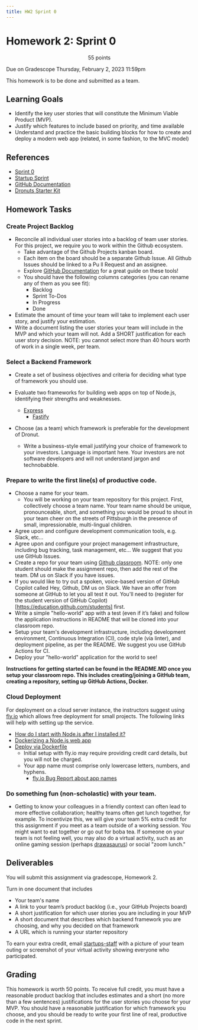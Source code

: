 ```yaml
---
title: HW2 Sprint 0
---
```


# Homework 2: Sprint 0


<p style="text-align: center;">
55 points<br/>  

Due on Gradescope Thursday, February 2, 2023 11:59pm<br/>

This homework is to be done and submitted as a team.<br/>
</p>

## Learning Goals

- Identify the key user stories that will constitute the Minimum Viable Product (MVP).
- Justify which features to include based on priority, and time available
- Understand and practice the basic building blocks for how to create and deploy a modern web app (related, in some fashion, to the MVC model)

## References

 - [Sprint 0](https://www.smallfootprint.com/insights/how-to-use-sprint-zero-to-prepare-an-agile-software-development-project)
 - [Startup Sprint](https://scrumdictionary.com/term/startup-sprint/)
 - [GitHub Documentation](https://docs.github.com/)
 - [Dronuts Starter Kit](https://github.com/CMU-17-356/dronut-starter)

## Homework Tasks

### Create Project Backlog

- Reconcile all individual user stories into a backlog of team user stories. For this project, we require you to work within the Github ecosystem.
    - Take advantage of the Github Projects kanban board.
    - Each item on the board should be a separate Github Issue. All Github Issues should be linked to a Pu
    ll Request and an assignee.
    - Explore [GitHub Documentation](https://docs.github.com/) for a great guide on these tools! 
    - You should have the following columns categories (you can rename any of them as you see fit):
        - Backlog
        - Sprint To-Dos
        - In Progress
        - Done
- Estimate the amount of time your team will take to implement each user story, and justify your estimation.
- Write a document listing the user stories your team will include in the MVP and which your team will not. Add a SHORT justification for each user story decision. NOTE: you cannot select more than 40 hours worth of work in a single week, per team.

### Select a Backend Framework

- Create a set of business objectives and criteria for deciding what type of framework you should use.
- Evaluate two frameworks for building web apps on top of Node.js, identifying their strengths and weaknesses.

    - [Express](https://expressjs.com)
	  - [Fastify](https://www.fastify.io)

-	Choose (as a team) which framework is preferable for the development of Dronut. 
    - Write a business-style email justifying your choice of framework to your investors. Language is important here. Your investors are not software developers and will not understand jargon and technobabble.

### Prepare to write the first line(s) of productive code.

- Choose a name for your team. 
    - You will be working on your team repository for this project. First, collectively choose a team name. Your team name should be unique, pronounceable, short, and something you would be proud to shout in your team cheer on the streets of Pittsburgh in the presence of small, impressionable, multi-lingual children.
- Agree upon and configure development communication tools, e.g. Slack, etc...
- Agree upon and configure your project management infrastructure, including bug tracking, task management, etc... We suggest that you use GitHub Issues. 
-	Create a repo for your team using [Github classroom](https://classroom.github.com/a/gHfJdaqu). NOTE: only one student should make the assignment repo, then add the rest of the team. DM us on Slack if you have issues.
- If you would like to try out a spoken, voice-based version of GitHub Copilot called Hey, Github, DM us on Slack. We have an offer from someone at GitHub to let you all test it out. You'll need to (register for the student version of GitHub Copilot)[https://education.github.com/students] first.
- Write a simple "hello-world" app with a test (even if it’s fake) and follow the application instructions in README that will be cloned into your classroom repo. 
- Setup your team's development infrastructure, including development environment, Continuous Integration (CI), code style (via linter), and deployment pipeline, as per the README. We suggest you use GitHub Actions for CI. 
- Deploy your "hello-world" application for the world to see!

**Instructions for getting started can be found in the README.MD once you setup your classroom repo. This includes creating/joining a GitHub team, creating a repository, setting up GitHub Actions, Docker.**

### Cloud Deployment

For deployment on a cloud server instance, the instructors suggest using [fly.io](fly.io) which allows free deployment for small projects. The following links will help with setting up the service.

- [How do I start with Node.js after I installed it?](https://nodejs.org/en/docs/guides/getting-started-guide/)
- [Dockerizing a Node.js web app](https://nodejs.org/en/docs/guides/nodejs-docker-webapp/)
- [Deploy via Dockerfile](https://fly.io/docs/languages-and-frameworks/dockerfile/) 
    - Initial setup with fly.io may require providing credit card details, but you will not be charged.
    - Your app name must comprise only lowercase letters, numbers, and hyphens.
        - [fly.io Bug Report about app names](https://community.fly.io/t/cannot-choose-region-on-launch/4949)


### Do something fun (non-scholastic) with your team.

- Getting to know your colleagues in a friendly context can often lead to more effective collaboration; healthy teams often get lunch together, for example. To incentivize this, we will give your team 5% extra credit for this assignment if you meet as a team outside of a working session. You might want to eat together or go out for boba tea. If someone on your team is not feeling well, you may also do a virtual activity, such as an online gaming session (perhaps [drawasaurus](https://www.drawasaurus.org)) or social "zoom lunch." 

## Deliverables

You will submit this assignment via gradescope, Homework 2.

Turn in one document that includes

- Your team's name
- A link to your team’s product backlog (i.e., your GitHub Projects board)
- A short justification for which user stories you are including in your MVP
- A short document that describes which backend framework you are choosing, and why you decided on that framework
- A URL which is running your starter repository

To earn your extra credit, email [startups-staff](mailto:startups-staff@lists.andrew.cmu.edu) with a picture of your team outing or screenshot of your virtual activity showing everyone who participated. 

## Grading

This homework is worth 50 points. To receive full credit, you must have a reasonable product backlog that includes estimates and a short (no more than a few sentences) justifications for the user stories you choose for your MVP. You should have a reasonable justification for which framework you choose, and you should be ready to write your first line of real, productive code in the next sprint.
